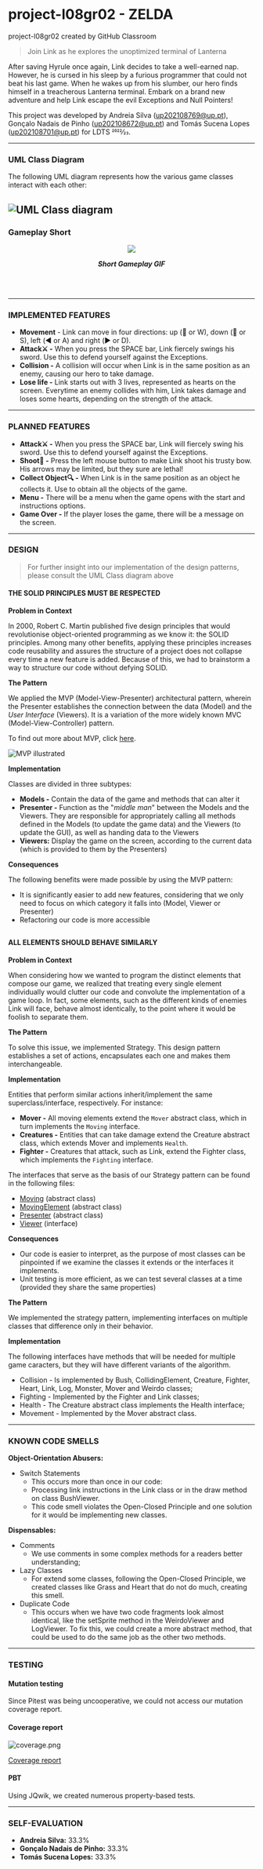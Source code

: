 # project-l08gr02 - ZELDA
project-l08gr02 created by GitHub Classroom

> Join Link as he explores the unoptimized terminal of Lanterna

After saving Hyrule once again, Link decides to take a well-earned nap. However, he is cursed in his sleep by a furious programmer that could not beat his last game. When he wakes up from his slumber, our hero finds himself in a treacherous Lanterna terminal. Embark on a brand new adventure and help Link escape the evil Exceptions and Null Pointers!

This project was developed by Andreia Silva (up202108769@up.pt), Gonçalo Nadais de Pinho (up202108672@up.pt) and Tomás Sucena Lopes (up202108701@up.pt) for LDTS 2022⁄23.

-----
### UML Class Diagram

The following UML diagram represents how the various game classes interact with each other:

![UML Class diagram](images/UML.png)
-----
### Gameplay Short

<p align="center" justify="center">
  <img src="https://github.com/FEUP-LDTS-2022/project-l08gr02/blob/master/docs/gifs/killlog.gif"
</p>
<p align="center">
  <b><i>Short Gameplay GIF</i></b>
</p>
<br>
<br />

-----
### IMPLEMENTED FEATURES

- **Movement** - Link can move in four directions: up (:arrow_up_small: or W), down (:arrow_down_small: or S), left (:arrow_backward: or A) and right (:arrow_forward: or D).
- **Attack:crossed_swords: -** When you press the SPACE bar, Link fiercely swings his sword. Use this to defend yourself against the Exceptions.
- **Collision -** A collision will occur when Link is in the same position as an enemy, causing our hero to take damage.
- **Lose life -** Link starts out with 3 lives, represented as hearts on the screen. Everytime an enemy collides with him, Link takes damage and loses some hearts, depending on the strength of the attack.

-----
### PLANNED FEATURES

- **Attack:crossed_swords: -** When you press the SPACE bar, Link will fiercely swing his sword. Use this to defend yourself against the Exceptions.
- **Shoot:bow_and_arrow: -** Press the left mouse button to make Link shoot his trusty bow. His arrows may be limited, but they sure are lethal!
- **Collect Object:mag: -** When Link is in the same position as an object he collects it. Use to obtain all the objects of the game.
- **Menu -** There will be a menu when the game opens with the start and instructions options.
- **Game Over -** If the player loses the game, there will be a message on the screen.

-----
### DESIGN

> For further insight into our implementation of the design patterns, please consult the UML Class diagram above

#### THE SOLID PRINCIPLES MUST BE RESPECTED

**Problem in Context**

In 2000, Robert C. Martin published five design principles that would revolutionise object-oriented programming as we know it: the SOLID principles. Among many other benefits, applying these principles increases code reusability and assures the structure of a project does not collapse every time a new feature is added. Because of this, we had to brainstorm a way to structure our code without defying SOLID.

**The Pattern**

We applied the MVP (Model-View-Presenter) architectural pattern, wherein the Presenter establishes the connection between the data (Model) and the *User Interface* (Viewers). It is a variation of the more widely known MVC (Model-View-Controller) pattern.

To find out more about MVP, click [here](https://www.geeksforgeeks.org/mvp-model-view-presenter-architecture-pattern-in-android-with-example/).

![MVP illustrated](images/MVP.png)

**Implementation**

Classes are divided in three subtypes:

- **Models -** Contain the data of the game and methods that can alter it
- **Presenter -** Function as the "*middle man*" between the Models and the Viewers. They are responsible for appropriately calling all methods defined in the Models (to update the game data) and the Viewers (to update the GUI), as well as handing data to the Viewers
- **Viewers:** Display the game on the screen, according to the current data (which is provided to them by the Presenters)

**Consequences**

The following benefits were made possible by using the MVP pattern:

- It is significantly easier to add new features, considering that we only need to focus on which category it falls into (Model, Viewer or Presenter)
- Refactoring our code is more accessible


##

#### ALL ELEMENTS SHOULD BEHAVE SIMILARLY

**Problem in Context**

When considering how we wanted to program the distinct elements that compose our game, we realized that treating every single element individually would clutter our code and convolute the implementation of a game loop. In fact, some elements, such as the different kinds of enemies Link will face, behave almost identically, to the point where it would be foolish to separate them.

**The Pattern**

To solve this issue, we implemented Strategy. This design pattern establishes a set of actions, encapsulates each one and makes them interchangeable. 

**Implementation**

Entities that perform similar actions inherit/implement the same superclass/interface, respectively. For instance:

- **Mover -** All moving elements extend the ```Mover``` abstract class, which in turn implements the ```Moving``` interface.
- **Creatures -** Entities that can take damage extend the Creature abstract class, which extends Mover and implements ```Health```.
- **Fighter -** Creatures that attack, such as Link, extend the Fighter class, which implements the ```Fighting``` interface.

The interfaces that serve as the basis of our Strategy pattern can be found in the following files:

- [Moving](https://github.com/FEUP-LDTS-2022/project-l08gr02/blob/master/src/main/java/com/l08gr02/zelda/models/elements/Element.java) (abstract class)
- [MovingElement](https://github.com/FEUP-LDTS-2022/project-l08gr02/blob/master/src/main/java/com/l08gr02/zelda/models/elements/MovingElement.java) (abstract class)
- [Presenter](https://github.com/FEUP-LDTS-2022/project-l08gr02/blob/master/src/main/java/com/l08gr02/zelda/presenters/Presenter.java) (abstract class)
- [Viewer](https://github.com/FEUP-LDTS-2022/project-l08gr02/blob/master/src/main/java/com/l08gr02/zelda/viewers/Viewer.java) (interface)

**Consequences**

- Our code is easier to interpret, as the purpose of most classes can be pinpointed if we examine the classes it extends or the interfaces it implements.
- Unit testing is more efficient, as we can test several classes at a time (provided they share the same properties)

**The Pattern**

We implemented the strategy pattern, implementing interfaces on multiple classes that difference only in their behavior.

**Implementation**

The following interfaces have methods that will be needed for multiple game caracters, but they will have different variants of the algorithm.     

- Collision - Is implemented by Bush, CollidingElement, Creature, Fighter, Heart, Link, Log, Monster, Mover and Weirdo classes;
- Fighting - Implemented by the Fighter and Link classes;
- Health - The Creature abstract class implements the Health interface;
- Movement - Implemented by the Mover abstract class.


------

### KNOWN CODE SMELLS

**Object-Orientation Abusers:**
- Switch Statements 
  - This occurs more than once in our code: 
  - Processing link instructions in the Link class or in the draw method on class BushViewer. 
  - This code smell violates the Open-Closed Principle and one solution for it would be implementing new classes.    

**Dispensables:**
- Comments
  - We use comments in some complex methods for a readers better understanding;
- Lazy Classes
  - For extend some classes, following the Open-Closed Principle, we created classes like Grass and Heart that do not do much, creating this smell.
- Duplicate Code
  - This occurs when we have two code fragments look almost identical, like the setSprite method in the WeirdoViewer and LogViewer.  To fix this, we could create a more abstract method, that could be used to do the same job as the other two methods.
------

### TESTING

#### Mutation testing
Since Pitest was being uncooperative, we could not access our mutation coverage report.

#### Coverage report
![coverage.png](images/coverage.png)

[Coverage report](https://github.com/FEUP-LDTS-2022/project-l08gr02/tree/master/docs/report)

#### PBT

Using JQwik, we created numerous property-based tests.

------

### SELF-EVALUATION

- **Andreia Silva:** 33.3%
- **Gonçalo Nadais de Pinho:** 33.3%
- **Tomás Sucena Lopes:** 33.3%

